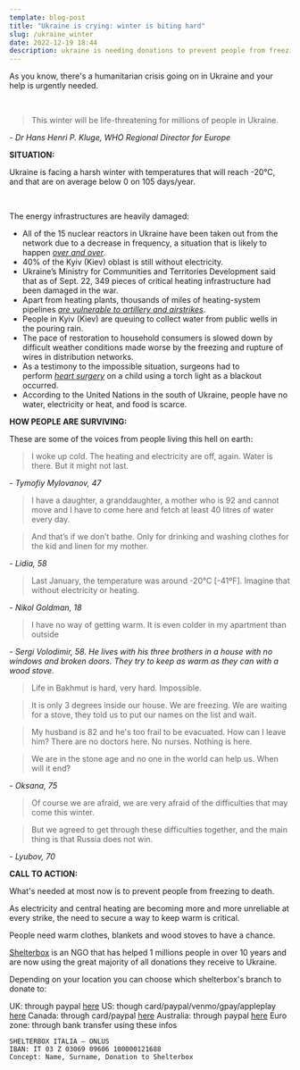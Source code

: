 ```yaml
---
template: blog-post
title: "Ukraine is crying: winter is biting hard"
slug: /ukraine_winter
date: 2022-12-19 18:44
description: ukraine is needing donations to prevent people from freezing this winter
---
```

As you know, there's a humanitarian crisis going on in Ukraine and your help is urgently needed.

 

> This winter will be life-threatening for millions of people in Ukraine.


*\- Dr Hans Henri P. Kluge, WHO Regional Director for Europe*



**SITUATION:**

Ukraine is facing a harsh winter with temperatures that will reach -20°C, and that are on average below 0 on 105 days/year.

 

The energy infrastructures are heavily damaged:

* All of the 15 nuclear reactors in Ukraine have been taken out from the network due to a decrease in frequency, a situation that is likely to happen *[over and over](https://www.newscientist.com/article/2348196-ukraines-nuclear-plants-face-uncertain-future-after-russian-attacks/)*.
* 40% of the Kyiv (Kiev) oblast is still without electricity.
* Ukraine’s Ministry for Communities and Territories Development said that as of Sept. 22, 349 pieces of critical heating infrastructure had been damaged in the war.
* Apart from heating plants, thousands of miles of heating-system pipelines *[are vulnerable to artillery and airstrikes](https://www.wsj.com/articles/ukraines-home-heating-network-threatened-by-russian-attacks-11666399886)*.
* People in Kyiv (Kiev) are queuing to collect water from public wells in the pouring rain.
* The pace of restoration to household consumers is slowed down by difficult weather conditions made worse by the freezing and rupture of wires in distribution networks.
* As a testimony to the impossible situation, surgeons had to perform *[heart surgery](https://www.cbc.ca/player/play/2125368899988/)* on a child using a torch light as a blackout occurred.
* According to the United Nations in the south of Ukraine, people have no water, electricity or heat, and food is scarce.

**HOW PEOPLE ARE SURVIVING:**

These are some of the voices from people living this hell on earth:



> I woke up cold. The heating and electricity are off, again. Water is there. But it might not last.

*\- Tymofiy Mylovanov, 47*



> I have a daughter, a granddaughter, a mother who is 92 and cannot move and I have to come here and fetch at least 40 litres of water every day. 

> And that’s if we don’t bathe. Only for drinking and washing clothes for the kid and linen for my mother.

*\- Lidia, 58*



> Last January, the temperature was around -20°C [-41ºF]. Imagine that without electricity or heating.

*\- Nikol Goldman, 18*



> I have no way of getting warm. It is even colder in my apartment than outside

*\- Sergi Volodimir, 58. He lives with his three brothers in a house with no windows and broken doors. They try to keep as warm as they can with a wood stove.*



> Life in Bakhmut is hard, very hard. Impossible.

> It is only 3 degrees inside our house. We are freezing. We are waiting for a stove, they told us to put our names on the list and wait.

> My husband is 82 and he's too frail to be evacuated. How can I leave him? There are no doctors here. No nurses. Nothing is here.

> We are in the stone age and no one in the world can help us. When will it end?

*\- Oksana, 75*



> Of course we are afraid, we are very afraid of the difficulties that may come this winter. 

> But we agreed to get through these difficulties together, and the main thing is that Russia does not win.

*\- Lyubov, 70*

**CALL TO ACTION:**

What's needed at most now is to prevent people from freezing to death.



As electricity and central heating are becoming more and more unreliable at every strike, the need to secure a way to keep warm is critical.

People need warm clothes, blankets and wood stoves to have a chance.

[Shelterbox](shelterbox.org) is an NGO that has helped 1 millions people in over 10 years and are now using the great majority of all donations they receive to Ukraine.

Depending on your location you can choose which shelterbox's branch to donate to:

UK: through paypal [here](https://blog.thoughtworks.net/marco-pierobon/ukraine-is-crying-winter-is-biting-hard#:~:text=UK%3A%20through%20paypal-,here,-US%3A%20though%20card)
US: though card/paypal/venmo/gpay/appleplay [here](https://www.shelterboxusa.org/donate/)
Canada: through card/paypal [here](https://www.shelterboxcanada.org/donate/) 
Australia: through paypal [here](https://www.paypal.com/au/fundraiser/charity/3693934)
Euro zone: through bank transfer using these infos

```
SHELTERBOX ITALIA – ONLUS
IBAN: IT 03 Z 03069 09606 100000121688
Concept: Name, Surname, Donation to Shelterbox
```




















